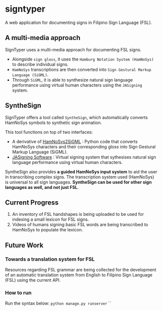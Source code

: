 # signtyper
A web application for documenting signs in Filipino Sign Language (FSL).


## A multi-media approach
SignTyper uses a multi-media approach for documenting FSL signs. 
- Alongside `sign gloss`, it uses the `Hamburg Notation System (HamNoSys)` to describe individual signs. 
- `HamNoSys` transcriptions are then converted into `Sign Gestural Markup Language (SiGML)`.
- Through `SiGML`, it is able to synthesize natural sign language performance using virtual human characters using the `JASigning` system.

## SyntheSign
SignTyper offers a tool called `SyntheSign`, which automatically converts HamNoSys symbols to synthetic sign animation.

This tool functions on top of two interfaces:

* A derivative of [HamNoSys2SiGML](https://github.com/carolNeves/HamNoSys2SiGML) : Python code that converts HamNoSys characters and their corresponding gloss into Sign Gestural Markup Language (SiGML).
* [JASigning Software]() : Virtual signing system that sythesises natural sign language performance using virtual human characters.

SyntheSign also provides **a guided HamNoSys input system** to aid the user in transcribing complex signs. The transcription system used (HamNoSys) is universal to all sign languages. **SyntheSign can be used for other sign languages as well, and not just FSL**.

## Current Progress
1. An inventory of FSL handshapes is being uploaded to be used for indexing a small lexicon for FSL signs.
2. Videos of humans signing basic FSL words are being transcribed to HamNoSys to populate the lexicon.

## Future Work

### Towards a translation system for FSL
Resources regarding FSL grammar are being collected for the development of an automatic translation system from English to Filipino Sign Language (FSL) using the current API.

### How to run
Run the syntax below:
`python manage.py runserver`
``
